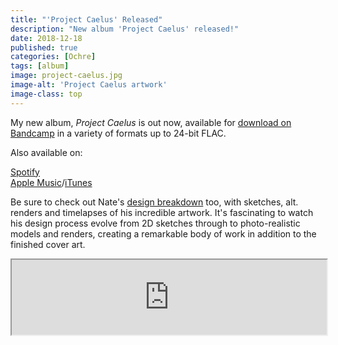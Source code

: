 ```yaml
---
title: "'Project Caelus' Released"
description: "New album 'Project Caelus' released!"
date: 2018-12-18
published: true
categories: [Ochre]
tags: [album]
image: project-caelus.jpg
image-alt: 'Project Caelus artwork'
image-class: top
---
```


My new album, _Project Caelus_ is out now, available for [download on Bandcamp](https://ochre.bandcamp.com/album/project-caelus) in a variety of formats up to 24-bit FLAC.

Also available on:

[Spotify](https://open.spotify.com/album/2amRP58tbPgA6aVJg8aMxj?si=utykSdpcS5yoWzCZCiApSA)  
[Apple Music](https://itunes.apple.com/gb/album/id1447133063)/[iTunes](https://itunes.apple.com/gb/album/id1447133063?app=itunes)

Be sure to check out Nate's [design breakdown](https://www.behance.net/gallery/73691191/Ochre-Project-Caelus) too, with sketches, alt. renders and timelapses of his incredible artwork. It's fascinating to watch his design process evolve from 2D sketches through to photo-realistic models and renders, creating a remarkable body of work in addition to the finished cover art.

<iframe style="width: 100%; height: 120px;" src="https://bandcamp.com/EmbeddedPlayer/album=3927340136/size=large/bgcol=ffffff/linkcol=EA5727/tracklist=false/artwork=small/transparent=true/"></iframe>
